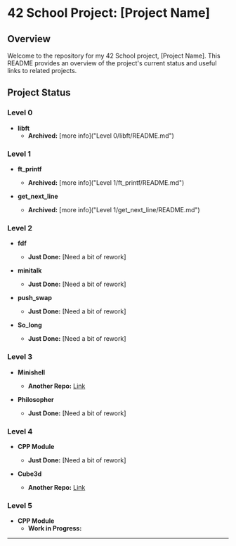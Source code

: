 # 42 School Project: [Project Name]

## Overview

Welcome to the repository for my 42 School project, [Project Name]. This README provides an overview of the project's current status and useful links to related projects.

## Project Status

### Level 0
- **libft**
  - **Archived:** [more info]("Level 0/libft/README.md")

### Level 1
- **ft_printf**
  - **Archived:** [more info]("Level 1/ft_printf/README.md")

- **get_next_line**
  - **Archived:** [more info]("Level 1/get_next_line/README.md")

### Level 2
- **fdf**
  - **Just Done:** [Need a bit of rework]

- **minitalk**
  - **Just Done:** [Need a bit of rework]

- **push_swap**
  - **Just Done:** [Need a bit of rework]

- **So_long**
  - **Just Done:** [Need a bit of rework]

### Level 3
- **Minishell**
  - **Another Repo:** [Link](https://github.com/P1tayaa/minishell)

- **Philosopher**
  - **Just Done:** [Need a bit of rework]

### Level 4
- **CPP Module**
  - **Just Done:** [Need a bit of rework]

- **Cube3d**
  - **Another Repo:** [Link](https://github.com/omathot/cub3d)

### Level 5
- **CPP Module**
  - **Work in Progress:**

---